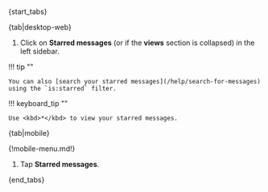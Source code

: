 {start_tabs}

{tab|desktop-web}

1. Click on <i class="zulip-icon zulip-icon-star"></i> **Starred messages**
   (or <i class="zulip-icon zulip-icon-star"></i> if the **views**
   section is collapsed) in the left sidebar.

!!! tip ""

    You can also [search your starred messages](/help/search-for-messages)
    using the `is:starred` filter.

!!! keyboard_tip ""

    Use <kbd>*</kbd> to view your starred messages.


{tab|mobile}

{!mobile-menu.md!}

1. Tap <i class="zulip-icon zulip-icon-star mobile-help"></i> **Starred messages**.

{end_tabs}
